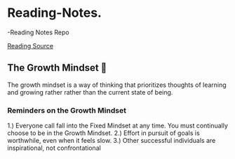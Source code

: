 # Reading-Notes.

-Reading Notes Repo

[Reading Source](https://www.atlassian.com/blog/inside-atlassian/growth-mindset)

## The Growth Mindset 💪

The growth mindset is a way of thinking that prioritizes thoughts of learning and growing rather rather than the current state of being.


### Reminders on the Growth Mindset

1.) Everyone call fall into the Fixed Mindset at any time. You must continually choose to be in the Growth Mindset.
2.) Effort in pursuit of goals is worthwhile, even when it feels slow.
3.) Other successful individuals are inspirational, not confrontational


